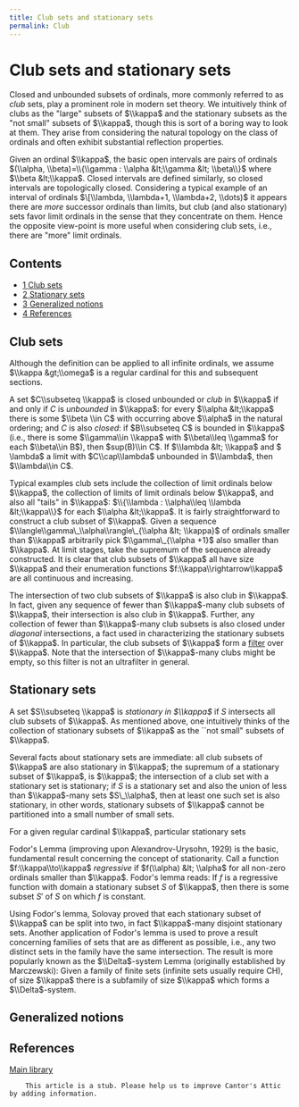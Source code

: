 ```yaml
---
title: Club sets and stationary sets
permalink: Club
---
```

# Club sets and stationary sets











  
Closed and unbounded subsets of ordinals, more commonly referred to as
*club* sets, play a prominent role in modern set theory. We intuitively
think of clubs as the "large" subsets of $\\kappa$ and the stationary
subsets as the "not small" subsets of $\\kappa$, though this is sort of
a boring way to look at them. They arise from considering the natural
topology on the class of ordinals and often exhibit substantial
reflection properties.

Given an ordinal $\\kappa$, the basic open intervals are pairs of
ordinals $(\\alpha, \\beta)=\\{\\gamma : \\alpha &lt;\\gamma &lt;
\\beta\\}$ where $\\beta &lt;\\kappa$. Closed intervals are defined
similarly, so closed intervals are topologically closed. Considering a
typical example of an interval of ordinals $\[\\lambda, \\lambda+1,
\\lambda+2, \\dots)$ it appears there are *more* successor ordinals than
limits, but club (and also stationary) sets favor limit ordinals in the
sense that they concentrate on them. Hence the opposite view-point is
more useful when considering club sets, i.e., there are "more" limit
ordinals.



## Contents


-   [<span class="tocnumber">1</span> <span class="toctext">Club
    sets</span>](#Club_sets)
-   [<span class="tocnumber">2</span> <span class="toctext">Stationary
    sets</span>](#Stationary_sets)
-   [<span class="tocnumber">3</span> <span class="toctext">Generalized
    notions</span>](#Generalized_notions)
-   [<span class="tocnumber">4</span> <span
    class="toctext">References</span>](#References)


## Club sets

Although the definition can be applied to all infinite ordinals, we
assume $\\kappa &gt;\\omega$ is a regular cardinal for this and
subsequent sections.

A set $C\\subseteq \\kappa$ is closed unbounded or *club* in $\\kappa$
if and only if $C$ is *unbounded* in $\\kappa$: for every $\\alpha
&lt;\\kappa$ there is some $\\beta \\in C$ with occurring above
$\\alpha$ in the natural ordering; and $C$ is also *closed*: if
$B\\subseteq C$ is bounded in $\\kappa$ (i.e., there is some
$\\gamma\\in \\kappa$ with $\\beta\\leq \\gamma$ for each $\\beta\\in
B$), then $sup(B)\\in C$. If $\\lambda &lt; \\kappa$ and $ \\lambda$ a
limit with $C\\cap\\lambda$ unbounded in $\\lambda$, then $\\lambda\\in
C$.

Typical examples club sets include the collection of limit ordinals
below $\\kappa$, the collection of limits of limit ordinals below
$\\kappa$, and also all "tails" in $\\kappa$: $\\{\\lambda :
\\alpha\\leq \\lambda &lt;\\kappa\\}$ for each $\\alpha &lt;\\kappa$. It
is fairly straightforward to construct a club subset of $\\kappa$. Given
a sequence $\\langle\\gamma\_\\alpha\\rangle\_{\\alpha &lt; \\kappa}$ of
ordinals smaller than $\\kappa$ arbitrarily pick $\\gamma\_{\\alpha +1}$
also smaller than $\\kappa$. At limit stages, take the supremum of the
sequence already constructed. It is clear that club subsets of $\\kappa$
all have size $\\kappa$ and their enumeration functions
$f:\\kappa\\rightarrow\\kappa$ are all continuous and increasing.

The intersection of two club subsets of $\\kappa$ is also club in
$\\kappa$. In fact, given any sequence of fewer than $\\kappa$-many club
subsets of $\\kappa$, their intersection is also club in $\\kappa$.
Further, any collection of fewer than $\\kappa$-many club subsets is
also closed under *diagonal* intersections, a fact used in
characterizing the stationary subsets of $\\kappa$. In particular, the
club subsets of $\\kappa$ form a
[filter](Filter "Filter")
over $\\kappa$. Note that the intersection of $\\kappa$-many clubs might
be empty, so this filter is not an ultrafilter in general.

## Stationary sets

A set $S\\subseteq \\kappa$ is *stationary in $\\kappa$* if $S$
intersects all club subsets of $\\kappa$. As mentioned above, one
intuitively thinks of the collection of stationary subsets of $\\kappa$
as the \`\`not small" subsets of $\\kappa$.

Several facts about stationary sets are immediate: all club subsets of
$\\kappa$ are also stationary in $\\kappa$; the supremum of a stationary
subset of $\\kappa$, is $\\kappa$; the intersection of a club set with a
stationary set is stationary; if $S$ is a stationary set and also the
union of less than $\\kappa$-many sets $S\_\\alpha$, then at least one
such set is also stationary, in other words, stationary subsets of
$\\kappa$ cannot be partitioned into a small number of small sets.

For a given regular cardinal $\\kappa$, particular stationary sets

  
Fodor's Lemma (improving upon Alexandrov-Urysohn, 1929) is the basic,
fundamental result concerning the concept of stationarity. Call a
function $f:\\kappa\\to\\kappa$ *regressive* if $f(\\alpha) &lt;
\\alpha$ for all non-zero ordinals smaller than $\\kappa$. Fodor's lemma
reads: If $f$ is a regressive function with domain a stationary subset
$S$ of $\\kappa$, then there is some subset $S'$ of $S$ on which $f$ is
constant.

Using Fodor's lemma, Solovay proved that each stationary subset of
$\\kappa$ can be split into two, in fact $\\kappa$-many disjoint
stationary sets. Another application of Fodor's lemma is used to prove a
result concerning families of sets that are as different as possible,
i.e., any two distinct sets in the family have the same intersection.
The result is more popularly known as the $\\Delta$-system Lemma
(originally established by Marczewski): Given a family of finite sets
(infinite sets usually require CH), of size $\\kappa$ there is a
subfamily of size $\\kappa$ which forms a $\\Delta$-system.

## Generalized notions

## References

[Main
library](Library "Library")

  

        This article is a stub. Please help us to improve Cantor's Attic by adding information.


